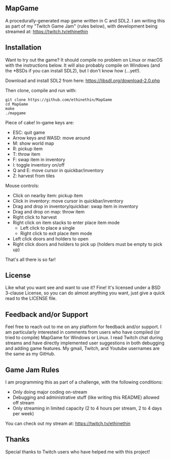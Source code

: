 MapGame
-

A procedurally-generated map game written in C and SDL2. I am writing this as part of my "Twitch Game Jam" (rules below), with development being streamed at: https://twitch.tv/ethinethin

Installation
-

Want to try out the game? It should compile no problem on Linux or macOS with the instructions below. It will also probably compile on Windows (and the *BSDs if you can install SDL2), but I don't know how (...yet!).

Download and install SDL2 from here: https://libsdl.org/download-2.0.php

Then clone, compile and run with:

    git clone https://github.com/ethinethin/MapGame
    cd MapGame
    make
    ./mapgame

Piece of cake! In-game keys are:

- ESC: quit game
- Arrow keys and WASD: move around
- M: show world map
- R: pickup item
- T: throw item
- F: swap item in inventory
- I: toggle inventory on/off
- Q and E: move cursor in quickbar/inventory
- Z: harvest from tiles

Mouse controls:

- Click on nearby item: pickup item
- Click in inventory: move cursor in quickbar/inventory
- Drag and drop in inventory/quickbar: swap item in inventory
- Drag and drop on map: throw item
- Right click to harvest
- Right click on item stacks to enter place item mode
	- Left click to place a single
	- Right click to exit place item mode
- Left click doors and holders to open
- Right click doors and holders to pick up (holders must be empty to pick up)

That's all there is so far!

License
-

Like what you want see and want to use it? Fine! It's licensed under a BSD 3-clause License, so you can do almost anything you want, just give a quick read to the LICENSE file.

Feedback and/or Support
-

Feel free to reach out to me on any platform for feedback and/or support. I am particularly interested in comments from users who have compiled (or tried to compile) MapGame for Windows or Linux. I read Twitch chat during streams and have directly implemented user suggestions in both debugging and adding game features. My gmail, Twitch, and Youtube usernames are the same as my GitHub.

Game Jam Rules
-

I am programming this as part of a challenge, with the following conditions:

- Only doing major coding on-stream
- Debugging and administrative stuff (like writing this README) allowed off stream
- Only streaming in limited capacity (2 to 4 hours per stream, 2 to 4 days per week)

You can check out my stream at: https://twitch.tv/ethinethin

Thanks
-

Special thanks to Twitch users who have helped me with this project!
